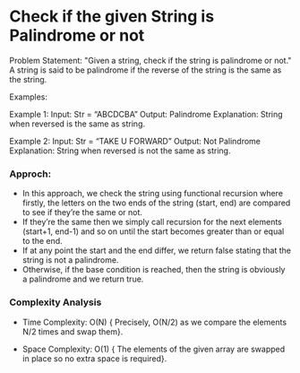 # Check if the given String is Palindrome or not

Problem Statement: "Given a string, check if the string is palindrome or not."  A string is said to be palindrome if the reverse of the string is the same as the string.

Examples:

Example 1:
Input: Str =  “ABCDCBA”
Output: Palindrome
Explanation: String when reversed is the same as string.

Example 2:
Input: Str = “TAKE U FORWARD”
Output: Not Palindrome
Explanation: String when reversed is not the same as string.


### Approch:

- In this approach, we check the string using functional recursion where firstly, the letters on the two ends of the string (start, end) are compared to see if they’re the same or not.
- If they’re the same then we simply call recursion for the next elements (start+1, end-1) and so on until the start becomes greater than or equal to the end. 
- If at any point the start and the end differ, we return false stating that the string is not a palindrome.
- Otherwise, if the base condition is reached, then the string is obviously a palindrome and we return true.

### Complexity Analysis

- Time Complexity: O(N) { Precisely, O(N/2) as we compare the elements N/2 times and swap them}.

- Space Complexity: O(1) { The elements of the given array are swapped in place so no extra space is required}.